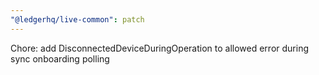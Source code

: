 ```yaml
---
"@ledgerhq/live-common": patch
---
```


Chore: add DisconnectedDeviceDuringOperation to allowed error during sync onboarding polling
